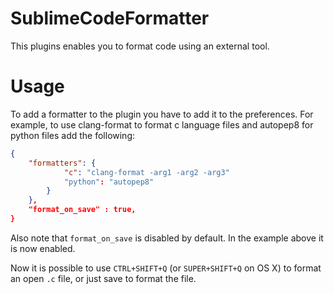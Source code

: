 # SublimeCodeFormatter
This plugins enables you to format code using an external tool.

# Usage
To add a formatter to the plugin you have to add it to the preferences.
For example, to use clang-format to format c language files and autopep8 
for python files add the following:
```json
{
	"formatters": {
    		"c": "clang-format -arg1 -arg2 -arg3"
    		"python": "autopep8"
    	}
    },
    "format_on_save" : true,
}
```
Also note that `format_on_save` is disabled by default. In the example
above it is now enabled.

Now it is possible to use `CTRL+SHIFT+Q` (or `SUPER+SHIFT+Q` on OS X) to
format an open `.c` file, or just save to format the file.
